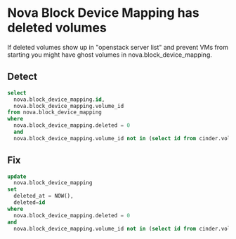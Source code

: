 # Nova Block Device Mapping has deleted volumes

If deleted volumes show up in "openstack server list" and prevent VMs from starting you might have ghost volumes in nova.block_device_mapping.

## Detect

````SQL
select
  nova.block_device_mapping.id,
  nova.block_device_mapping.volume_id
from nova.block_device_mapping
where 
  nova.block_device_mapping.deleted = 0
  and
  nova.block_device_mapping.volume_id not in (select id from cinder.volumes where deleted = 0);
````

## Fix

````SQL
update
  nova.block_device_mapping
set
  deleted_at = NOW(),
  deleted=id
where
  nova.block_device_mapping.deleted = 0
and
  nova.block_device_mapping.volume_id not in (select id from cinder.volumes where deleted = 0);
````
